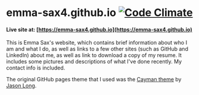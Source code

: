 # emma-sax4.github.io [![Code Climate](https://codeclimate.com/github/emma-sax4/emma-sax4.github.io/badges/gpa.svg)](https://codeclimate.com/github/emma-sax4/emma-sax4.github.io)

#### Live site at: [https://emma-sax4.github.io](https://emma-sax4.github.io)

This is Emma Sax's website, which contains brief information about who I am and what I do, as well as links to a few other sites (such as GitHub and LinkedIn) about me, as well as link to download a copy of my resume. It includes some pictures and descriptions of what I've done recently. My contact info is included.

The original GitHub pages theme that I used was the [Cayman theme](https://github.com/jasonlong/cayman-theme) by [Jason Long](https://twitter.com/jasonlong).
